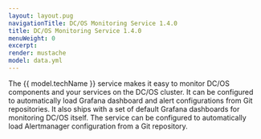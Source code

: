 ```yaml
---
layout: layout.pug
navigationTitle: DC/OS Monitoring Service 1.4.0
title: DC/OS Monitoring Service 1.4.0
menuWeight: 0
excerpt:
render: mustache
model: data.yml
---
```


The {{ model.techName }} service makes it easy to monitor DC/OS components and your services on the DC/OS cluster.
It can be configured to automatically load Grafana dashboard and alert configurations from Git repositories.
It also ships with a set of default Grafana dashboards for monitoring DC/OS itself.
The service can be configured to automatically load Alertmanager configuration from a Git repository.

